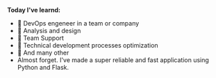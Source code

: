 **Today I've learnd:**
- 👀 DevOps engeneer in a team or company
- 👀 Analysis and design
- 👀 Team Support
- 👀 Technical development processes optimization
- 👀 And many other
- Almost forget. I've made a super reliable and fast application using Python and Flask.
